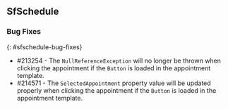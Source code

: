 ## SfSchedule

### Bug Fixes
{: #sfschedule-bug-fixes}

* \#213254 - The `NullReferenceException` will no longer be thrown when clicking the appointment if the `Button` is loaded in the appointment template.
* \#214571 - The `SelectedAppointment` property value will be updated properly when clicking the appointment if the `Button` is loaded in the appointment template.
